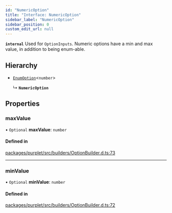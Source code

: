 ```yaml
---
id: "NumericOption"
title: "Interface: NumericOption"
sidebar_label: "NumericOption"
sidebar_position: 0
custom_edit_url: null
---
```


**`internal`** Used for `OptionInputs`. Numeric options have a min and max value, in addition to being enum-able.

## Hierarchy

- [`EnumOption`](../modules.md#enumoption)<`number`\>

  ↳ **`NumericOption`**

## Properties

### maxValue

• `Optional` **maxValue**: `number`

#### Defined in

[packages/purplet/src/builders/OptionBuilder.d.ts:73](https://github.com/CRBT-Team/Purplet/blob/b72b1ee/packages/purplet/src/builders/OptionBuilder.d.ts#L73)

___

### minValue

• `Optional` **minValue**: `number`

#### Defined in

[packages/purplet/src/builders/OptionBuilder.d.ts:72](https://github.com/CRBT-Team/Purplet/blob/b72b1ee/packages/purplet/src/builders/OptionBuilder.d.ts#L72)
